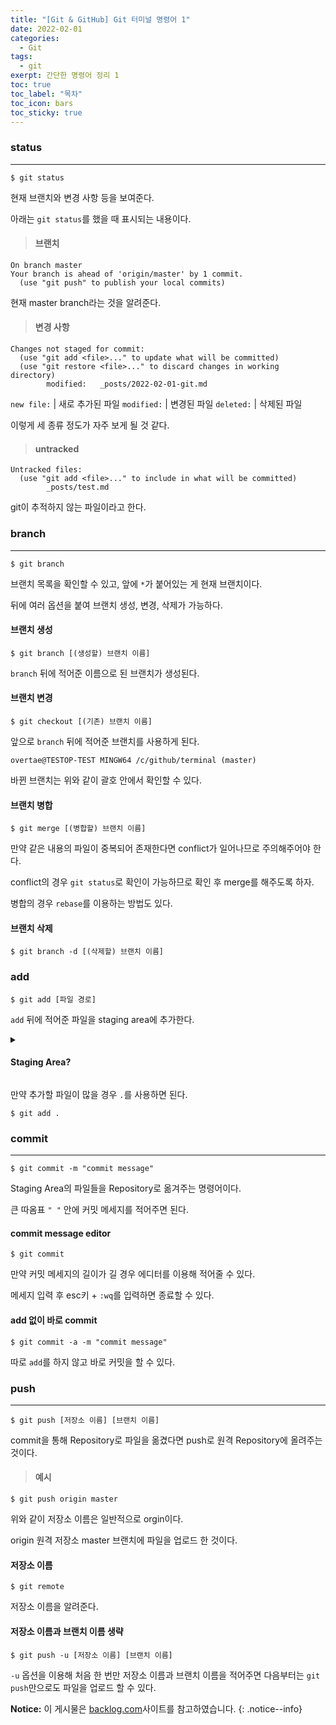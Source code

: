 ```yaml
---
title: "[Git & GitHub] Git 터미널 명령어 1"
date: 2022-02-01
categories:
  - Git
tags:
  - git
exerpt: 간단한 명령어 정리 1
toc: true
toc_label: "목차"
toc_icon: bars
toc_sticky: true
---
```


### status

---

```shell
$ git status
```

현재 브랜치와 변경 사항 등을 보여준다.

아래는 `git status`를 했을 때 표시되는 내용이다.

> #### 브랜치

```shell
On branch master
Your branch is ahead of 'origin/master' by 1 commit.
  (use "git push" to publish your local commits)
```

현재 master branch라는 것을 알려준다.

> #### 변경 사항

```shell
Changes not staged for commit:
  (use "git add <file>..." to update what will be committed)
  (use "git restore <file>..." to discard changes in working directory)
        modified:   _posts/2022-02-01-git.md
```

`new file:` | 새로 추가된 파일
`modified:` | 변경된 파일
`deleted:` | 삭제된 파일

이렇게 세 종류 정도가 자주 보게 될 것 같다.

> #### untracked

```shell
Untracked files:
  (use "git add <file>..." to include in what will be committed)
        _posts/test.md
```

git이 추적하지 않는 파일이라고 한다.

### branch

---

```shell
$ git branch
```

브랜치 목록을 확인할 수 있고, 앞에 `*`가 붙어있는 게 현재 브랜치이다.

뒤에 여러 옵션을 붙여 브랜치 생성, 변경, 삭제가 가능하다.

#### 브랜치 생성

```shell
$ git branch [(생성할) 브랜치 이름]
```

`branch` 뒤에 적어준 이름으로 된 브랜치가 생성된다.

#### 브랜치 변경

```shell
$ git checkout [(기존) 브랜치 이름]
```

앞으로 `branch` 뒤에 적어준 브랜치를 사용하게 된다.

```shell
overtae@TESTOP-TEST MINGW64 /c/github/terminal (master)
```

바뀐 브랜치는 위와 같이 괄호 안에서 확인할 수 있다.

#### 브랜치 병합

```shell
$ git merge [(병합할) 브랜치 이름]
```

만약 같은 내용의 파일이 중복되어 존재한다면 conflict가 일어나므로 주의해주어야 한다.

conflict의 경우 `git status`로 확인이 가능하므로 확인 후 merge를 해주도록 하자.

병합의 경우 `rebase`를 이용하는 방법도 있다.

#### 브랜치 삭제

```shell
$ git branch -d [(삭제할) 브랜치 이름]
```

### add

```shell
$ git add [파일 경로]
```

`add` 뒤에 적어준 파일을 staging area에 추가한다.

<details>
<summary><h4>Staging Area?</h4></summary>
<div markdown="1">

Git은 3가지 영역으로 관리된다.

- Working Directory

  현재 작업하고 있는 영역(디렉토리)이다.

- Staging Area

  커밋하기 전에 `add`해준 파일들이 있는 영역이다.

- Repository

  Staging Area의 파일들을 커밋해준다면 git 저장소에 올라가게 된다.

즉, `add`는 Working Directory의 파일을 Staging Area로 옭겨준다.

</div>
</details>

만약 추가할 파일이 많을 경우 `.`를 사용하면 된다.

```shell
$ git add .
```

### commit

---

```shell
$ git commit -m "commit message"
```

Staging Area의 파일들을 Repository로 옮겨주는 명령어이다.

큰 따옴표 `" "` 안에 커밋 메세지를 적어주면 된다.

#### commit message editor

```shell
$ git commit
```

만약 커밋 메세지의 길이가 길 경우 에디터를 이용해 적어줄 수 있다.

메세지 입력 후 esc키 + `:wq`를 입력하면 종료할 수 있다.

#### add 없이 바로 commit

```shell
$ git commit -a -m "commit message"
```

따로 `add`를 하지 않고 바로 커밋을 할 수 있다.

### push

---

```shell
$ git push [저장소 이름] [브랜치 이름]
```

commit을 통해 Repository로 파일을 옮겼다면 push로 원격 Repository에 올려주는 것이다.

> #### 예시

```shell
$ git push origin master
```

위와 같이 저장소 이름은 일반적으로 orgin이다.

origin 원격 저장소 master 브랜치에 파일을 업로드 한 것이다.

#### 저장소 이름

```shell
$ git remote
```

저장소 이름을 알려준다.

#### 저장소 이름과 브랜치 이름 생략

```shell
$ git push -u [저장소 이름] [브랜치 이름]
```

`-u` 옵션을 이용해 처음 한 번만 저장소 이름과 브랜치 이름을 적어주면 다음부터는 `git push`만으로도 파일을 업로드 할 수 있다.

**Notice:** 이 게시물은 [backlog.com](https://backlog.com/git-tutorial/kr/)사이트를 참고하였습니다.
{: .notice--info}
